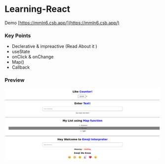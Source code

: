 # Learning-React

Demo [https://mmln6.csb.app/](https://mmln6.csb.app/)

### Key Points

- Declerative & impreactive (Read About it )
- useState
- onClick & onChange
- Map()
- Callback

### Preview

  <img src="https://github.com/Priyanshu-official/Learning-React/blob/main/Learning-React-.png">
